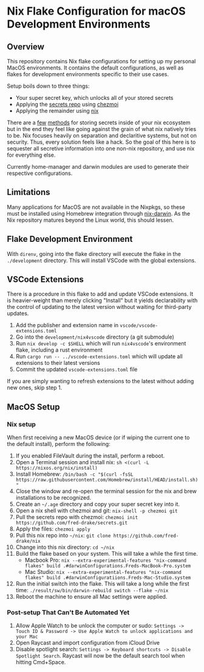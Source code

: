 # Nix Flake Configuration for macOS Development Environments

## Overview

This repository contains Nix flake configurations for setting up my personal MacOS environments.  It contains the default configurations, as well as flakes for development environments specific to their use cases.

Setup boils down to three things:
- Your super secret key, which unlocks all of your stored secrets
- Applying the [secrets repo](https://github.com/fred-drake/secrets) using [chezmoi](https://github.com/twpayne/chezmoi)
- Applying the remainder using [nix](https://github.com/NixOS/nix)

There are a [few](https://github.com/Mic92/sops-nix) [methods](https://github.com/ryantm/agenix) for storing secrets inside of your nix ecosystem but in the end they feel like going against the grain of what nix natively tries to be.  Nix focuses heavily on separation and declaritive systems, but not on security. Thus, every solution feels like a hack.  So the goal of this here is to sequester all secretive information into one non-nix repository, and use nix for everything else.

Currently home-manager and darwin modules are used to generate their respective configurations.

## Limitations

Many applications for MacOS are not available in the Nixpkgs, so these must be installed using Homebrew integration through [nix-darwin](https://github.com/LnL7/nix-darwin).  As the Nix repository matures beyond the Linux world, this should lessen.

## Flake Development Environment
With `direnv`, going into the flake directory will execute the flake in the `./development` directory.  This will install VSCode with the global extensions.

## VSCode Extensions
There is a procedure in this flake to add and update VSCode extensions.  It is heavier-weight than merely clicking "Install" but it yields declarability with the control of updating to the latest version without waiting for third-party updates.

1. Add the publisher and extension name in `vscode/vscode-extensions.toml`
2. Go into the `development/nix4vscode` directory (a git submodule)
3. Run `nix develop -c $SHELL` which will run `nix4vscode`'s environment flake, including a rust environment
4. Run `cargo run -- ../vscode-extensions.toml` which will update all extensions to their latest versions
5. Commit the updated `vscode-extensions.toml` file

If you are simply wanting to refresh extensions to the latest without adding new ones, skip step 1.

## MacOS Setup

### Nix setup
When first receiving a new MacOS device (or if wiping the current one to the default install), perform the following:

1. If you enabled FileVault during the install, perform a reboot.
2. Open a Terminal session and install nix: `sh <(curl -L https://nixos.org/nix/install)`
3. Install Homebrew: `/bin/bash -c "$(curl -fsSL https://raw.githubusercontent.com/Homebrew/install/HEAD/install.sh)"`
4. Close the window and re-open the terminal session for the nix and brew installations to be recognized.
5. Create an `~/.age` directory and copy your super secret key into it.
7. Open a nix shell with chezmoi and git: `nix-shell -p chezmoi git`
8. Pull the secrets repo with chezmoi: `chezmoi init https://github.com/fred-drake/secrets.git`
9. Apply the files: `chezmoi apply`
10. Pull this nix repo into `~/nix`: `git clone https://github.com/fred-drake/nix`
11. Change into this nix directory: `cd ~/nix`
12. Build the flake based on your system.  This will take a while the first time.
    - Macbook Pro: `nix --extra-experimental-features "nix-command flakes" build .#darwinConfigurations.Freds-MacBook-Pro.system`
    - Mac Studio: `nix --extra-experimental-features "nix-command flakes" build .#darwinConfiguratiions.Freds-Mac-Studio.system`
13. Run the initial switch into the flake.  This will take a long while the first time: `./result/sw/bin/darwin-rebuild switch --flake ~/nix`
14. Reboot the machine to ensure all Mac settings were applied.

### Post-setup That Can't Be Automated Yet

1. Allow Apple Watch to be unlock the computer or sudo: `Settings -> Touch ID & Password -> Use Apple Watch to unlock applications and your Mac`
2. Open Raycast and import configuration from iCloud Drive
3. Disable spotlight search: `Settings -> Keyboard shortcuts -> Disable Spotlight Search`.  Raycast will now be the default search tool when hitting Cmd+Space.
